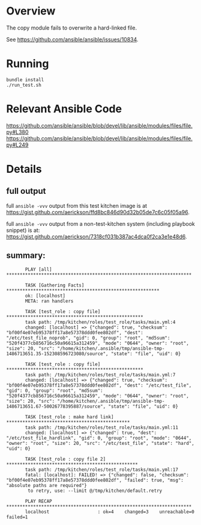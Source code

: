 # Overview

The copy module fails to overwrite a hard-linked file.

See https://github.com/ansible/ansible/issues/10834.

# Running

```
bundle install
./run_test.sh
```

# Relevant Ansible Code

https://github.com/ansible/ansible/blob/devel/lib/ansible/modules/files/file.py#L380
https://github.com/ansible/ansible/blob/devel/lib/ansible/modules/files/file.py#L249

# Details

## full output

full `ansible -vvv` output from this test kitchen image is at https://gist.github.com/aerickson/ffd8bc846d90d32b05de7c6c05f05a96.

full `ansible -vvv` output from a non-test-kitchen system (including playbook snippet) is at: 
https://gist.github.com/aerickson/7318cf031b387ac4dca0f2ca3e1e48d6.

## summary:

```
       PLAY [all] *********************************************************************
       
       TASK [Gathering Facts] *********************************************************
       ok: [localhost]
       META: ran handlers
       
       TASK [test_role : copy file] ***************************************************
       task path: /tmp/kitchen/roles/test_role/tasks/main.yml:4
       changed: [localhost] => {"changed": true, "checksum": "bf00f4e07eb95378ff17a8e57378ddd0fee802df", "dest": "/etc/test_file_noprob", "gid": 0, "group": "root", "md5sum": "520f4377cb856716c50a96615a312459", "mode": "0644", "owner": "root", "size": 20, "src": "/home/kitchen/.ansible/tmp/ansible-tmp-1486713651.35-152308596723080/source", "state": "file", "uid": 0}
       
       TASK [test_role : copy file] ***************************************************
       task path: /tmp/kitchen/roles/test_role/tasks/main.yml:7
       changed: [localhost] => {"changed": true, "checksum": "bf00f4e07eb95378ff17a8e57378ddd0fee802df", "dest": "/etc/test_file", "gid": 0, "group": "root", "md5sum": "520f4377cb856716c50a96615a312459", "mode": "0644", "owner": "root", "size": 20, "src": "/home/kitchen/.ansible/tmp/ansible-tmp-1486713651.67-50026778395887/source", "state": "file", "uid": 0}
       
       TASK [test_role : make hard link] **********************************************
       task path: /tmp/kitchen/roles/test_role/tasks/main.yml:11
       changed: [localhost] => {"changed": true, "dest": "/etc/test_file_hardlink", "gid": 0, "group": "root", "mode": "0644", "owner": "root", "size": 20, "src": "/etc/test_file", "state": "hard", "uid": 0}
       
       TASK [test_role : copy file 2] *************************************************
       task path: /tmp/kitchen/roles/test_role/tasks/main.yml:17
       fatal: [localhost]: FAILED! => {"changed": false, "checksum": "bf00f4e07eb95378ff17a8e57378ddd0fee802df", "failed": true, "msg": "absolute paths are required"}
       	to retry, use: --limit @/tmp/kitchen/default.retry
       
       PLAY RECAP *********************************************************************
       localhost                  : ok=4    changed=3    unreachable=0    failed=1   
```


